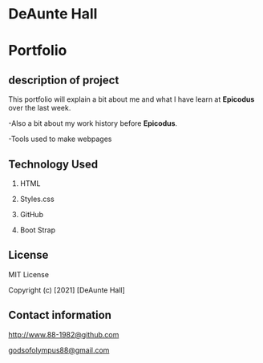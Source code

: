 # DeAunte Hall

# Portfolio 

## description of project 
 
 
 This portfolio will explain a bit about me and what I have learn at **Epicodus** over the last week.
 
 
  -Also a bit about my work history before **Epicodus**.
  
  
  -Tools used to make webpages
  
  
  ## Technology Used
  
  
  1. HTML
  
  2. Styles.css
 
  3. GitHub
  
  4. Boot Strap
  
  ## License
  
MIT License

Copyright (c) [2021] [DeAunte Hall]


## Contact information 

http://www.88-1982@github.com 

godsofolympus88@gmail.com
